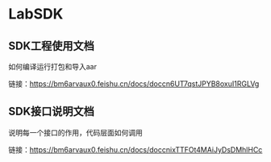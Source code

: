 # LabSDK
## SDK工程使用文档
如何编译运行打包和导入aar

链接：https://bm6arvaux0.feishu.cn/docs/doccn6UT7qstJPYB8oxuI1RGLVg

## SDK接口说明文档
说明每一个接口的作用，代码层面如何调用

链接：https://bm6arvaux0.feishu.cn/docs/doccnixTTFOt4MAiJyDsDMhlHCc
